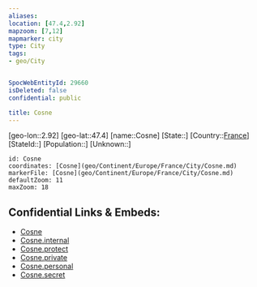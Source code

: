 ```yaml
---
aliases: 
location: [47.4,2.92]
mapzoom: [7,12] 
mapmarker: city 
type: City
tags:
- geo/City


SpocWebEntityId: 29660
isDeleted: false
confidential: public

title: Cosne
---
```

[geo-lon::2.92]
[geo-lat::47.4]
[name::Cosne]
[State::]
[Country::[France](geo/Continent/Europe/France.md)]
[StateId::]
[Population::]
[Unknown::]


```leaflet
id: Cosne
coordinates: [Cosne](geo/Continent/Europe/France/City/Cosne.md)
markerFile: [Cosne](geo/Continent/Europe/France/City/Cosne.md)
defaultZoom: 11 
maxZoom: 18
```


## Confidential Links & Embeds: 
- [Cosne](../../../../../../_public/geo/Continent/Europe/France/City/Cosne.md) 
- [Cosne.internal](../../../../../../_internal/geo/Continent/Europe/France/City/Cosne.internal.md) 
- [Cosne.protect](../../../../../../_protect/geo/Continent/Europe/France/City/Cosne.protect.md) 
- [Cosne.private](../../../../../../_private/geo/Continent/Europe/France/City/Cosne.private.md) 
- [Cosne.personal](../../../../../../_personal/geo/Continent/Europe/France/City/Cosne.personal.md) 
- [Cosne.secret](../../../../../../_secret/geo/Continent/Europe/France/City/Cosne.secret.md) 
